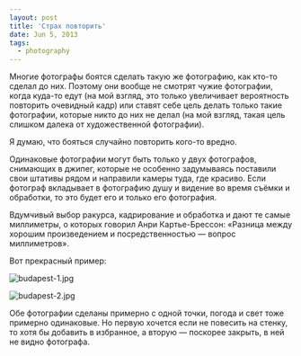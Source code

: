 ```yaml
---
layout: post
title: 'Страх повторить'
date: Jun 5, 2013
tags:
  - photography
---
```


Многие фотографы боятся сделать такую же фотографию, как кто-то сделал до них. Поэтому они вообще не смотрят чужие фотографии, когда куда-то едут (на мой взгляд, это только увеличивает вероятность повторить очевидный кадр) или ставят себе цель делать только такие фотографии, которые никто до них не делал (на мой взгляд, такая цель слишком далека от художественной фотографии).

Я думаю, что бояться случайно повторить кого-то вредно.

<!--more-->

Одинаковые фотографии могут быть только у двух фотографов, снимающих в джипег, которые не особенно задумываясь поставили свои штативы рядом и направили камеры туда, где красиво. Если фотограф вкладывает в фотографию душу и видение во время съёмки и обработки, то это будет его и только его фотография.

Вдумчивый выбор ракурса, кадрирование и обработка и дают те самые миллиметры, о которых говорил Анри Картье-Брессон: «Разница между хорошим произведением и посредственностью — вопрос миллиметров».

Вот прекрасный пример:

![budapest-1.jpg](upload://budapest-1.jpg)

![budapest-2.jpg](upload://budapest-2.jpg)

Обе фотографии сделаны примерно с одной точки, погода и свет тоже примерно одинаковые. Но первую хочется если не повесить на стенку, то хотя бы добавить в избранное, а вторую — поскорее закрыть, в ней не видно фотографа.
